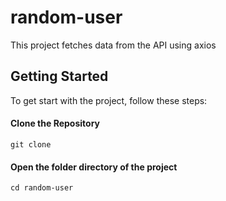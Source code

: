 # random-user

<p>This project fetches data from the API using axios</p>

<h2>Getting Started</h2>
<p>To get start with the project, follow these steps:<p>
  
<h4>Clone the Repository</h4>
<code>git clone <repository link> </code>

<h4>Open the folder directory of the project</h4>
  <code>cd random-user</code>
  


